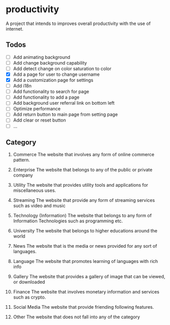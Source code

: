 # productivity

A project that intends to improves overall productivity with the use of internet.

## Todos

- [ ] Add animating background
- [ ] Add change background capability
- [ ] Add detect change on color saturation to color
- [x] Add a page for user to change username
- [x] Add a customization page for settings
- [ ] Add i18n
- [ ] Add functionality to search for page
- [ ] Add functionality to add a page
- [ ] Add background user referral link on bottom left
- [ ] Optimize performance
- [ ] Add return button to main page from setting page
- [ ] Add clear or reset button
- [ ] ...

## Category

1. Commerce
   The website that involves any form of online commerce pattern.

2. Enterprise
   The website that belongs to any of the public or private company

3. Utility
   The website that provides utility tools and applications for miscellaneous uses.

4. Streaming
   The website that provide any form of streaming services such as video and music

5. Technology (Information)
   The website that belongs to any form of Information Technologies such as programming etc.

6. University
   The website that belongs to higher educations around the world

7. News
   The website that is the media or news provided for any sort of languages.

8. Language
   The website that promotes learning of languages with rich info

9. Gallery
   The website that provides a gallery of image that can be viewed, or downloaded

10. Finance
    The website that involves monetary information and services such as crypto.

11. Social Media
    The website that provide friending following features.

12. Other
    The website that does not fall into any of the category
